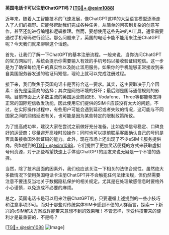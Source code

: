 **英国电话卡可以注册ChatGPT吗？[[TG💪+ @esim1088](https://t.me/s/esim1088)]**

近年来，随着人工智能技术的飞速发展，像ChatGPT这样的大型语言模型逐渐走入了人们的视野。它能够帮助我们完成各种任务，从简单的问答到复杂的创意写作，甚至还能进行编程和逻辑推理。然而，要想使用这些先进的AI工具，通常需要通过手机号码进行验证。那么问题来了，英国的电话卡能不能用来注册ChatGPT呢？今天我们就来聊聊这个话题。

首先，让我们了解一下ChatGPT的基本注册流程。一般来说，当你访问ChatGPT的官方网站时，系统会提示你需要输入有效的手机号码以接收验证码短信。这一步是为了确保每位用户的真实性以及防止滥用服务。如果你的手机能够正常接收到来自美国服务器发送的验证码短信，理论上就可以完成注册过程。

接下来，我们聚焦于英国电话卡是否符合这一要求。其实，这主要取决于几个因素：首先是运营商的选择；其次是网络环境的好坏；最后则是国际通信规则的影响。目前市面上大多数主流的英国运营商如EE、Vodafone、Three等都能够支持正常的国际短信收发功能，因此使用它们提供的SIM卡应该没有太大的问题。不过，在实际操作过程中，有些用户可能会遇到延迟或者失败的情况，这可能与不同国家之间的网络延迟有关，也可能是因为某些特定的限制政策所致。

为了提高成功率，建议大家在尝试之前做好充分准备。比如选择信号稳定、口碑良好的运营商；尽量避开高峰时段操作；同时也可以提前联系客服确认自己的号码是否具备接收国外验证码的能力。此外，现在市场上还出现了不少eSIM卡服务提供商，例如提到的[TG💪+ @esim1088](https://t.me/s/esim1088)，它们提供了更加灵活便捷的方式来获取虚拟号码资源，对于那些希望快速上手体验ChatGPT的朋友来说无疑是一个不错的选择。

当然，除了技术层面的因素外，我们也应该关注一下相关的法律合规性。虽然绝大多数情况下使用英国电话卡注册ChatGPT并不会触犯任何法律法规，但仍然需要注意不要违反当地关于数据隐私保护的相关规定。尤其是在处理敏感信息时要格外小心谨慎，以免造成不必要的麻烦。

总之，英国电话卡是可以用来注册ChatGPT的，只要遵循上述提到的一些小技巧和注意事项即可。而对于那些对传统实体SIM卡感到不便的人群而言，探索一下新兴的eSIM解决方案或许能带来意想不到的效果哦！不管怎样，享受科技带来的便利才是最重要的，不是吗？

[[TG💪+ @esim1088](https://t.me/s/esim1088) ![Image](https://i.postimg.cc/4NQfJmqS/Snipaste-2025-05-13-00-14-12.png)]